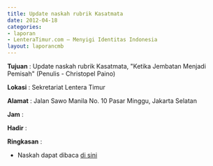 ```yaml
---
title: Update naskah rubrik Kasatmata
date: 2012-04-18
categories:
- laporan
- LenteraTimur.com – Menyigi Identitas Indonesia
layout: laporancmb
---
```



**Tujuan** : Update naskah rubrik Kasatmata, "Ketika Jembatan Menjadi Pemisah" (Penulis - Christopel Paino) 

**Lokasi** : Sekretariat Lentera Timur 

**Alamat** : Jalan Sawo Manila No. 10 Pasar Minggu, Jakarta Selatan

**Jam** : 

**Hadir** :  


**Ringkasan** : 
* Naskah dapat dibaca [di sini](http://www.lenteratimur.com/2012/04/ketika-jembatan-menjadi-pemisah/)
